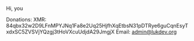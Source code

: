 Hi, you

Donations:
XMR: 84qbx32w2D9LFnMPYJNq1Fa8e2Uq25HjfhXqEtbsN31pDTRye6guCqnEsyTxdxSC5ZVSVjYQzgj3tHoVXcuUdjdA29JmgjX
Email: admin@lukdev.org
